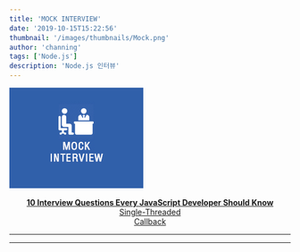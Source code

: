 ```yaml
---
title: 'MOCK INTERVIEW'
date: '2019-10-15T15:22:56'
thumbnail: '/images/thumbnails/Mock.png'
author: 'channing'
tags: ['Node.js']
description: 'Node.js 인터뷰'
---
```


![article](./article.jpeg)

<center>

**[10 Interview Questions
Every JavaScript Developer Should Know](https://medium.com/javascript-scene/10-interview-questions-every-javascript-developer-should-know-6fa6bdf5ad95)**<br>
[Single-Threaded](https://m.blog.naver.com/hhw1990/221394005779) <br>
[Callback](https://velopert.com/255)<br>

</center>

<hr />

---

